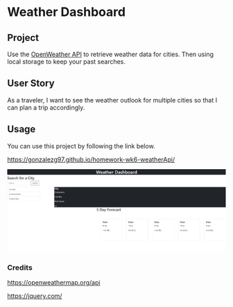 # Weather Dashboard

## Project

Use the [OpenWeather API](https://openweathermap.org/api) to retrieve weather data for cities. Then using local storage to keep your past searches. 

## User Story


As a traveler, I want to see the weather outlook for multiple cities so that I can plan a trip accordingly. 



## Usage

You can use this project by following the link below.

https://gonzalezg97.github.io/homework-wk6-weatherApi/

![screenshot](Assets/Capture.PNG)



### Credits

https://openweathermap.org/api

https://jquery.com/


